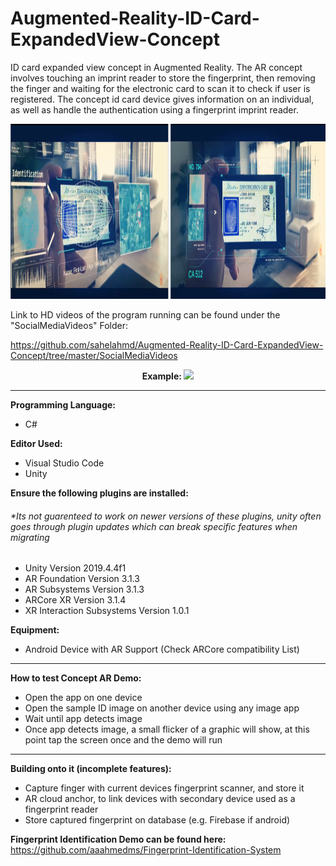 # Augmented-Reality-ID-Card-ExpandedView-Concept

ID card expanded view concept in Augmented Reality. The AR concept involves touching an imprint reader to store the fingerprint, then removing the finger and waiting for the electronic card to scan it to check if user is registered. The concept id card device gives information on an individual, as well as handle the authentication using a fingerprint imprint reader.

<img src="SocialMediaImages/imageEXP.png"  height="280" />

Link to HD videos of the program running can be found under the "SocialMediaVideos" Folder:

https://github.com/sahelahmd/Augmented-Reality-ID-Card-ExpandedView-Concept/tree/master/SocialMediaVideos

<p align="center">
<strong> Example: </strong>
<img src="https://github.com/sahelahmd/Augmented-Reality-ID-Card-ExpandedView-Concept/blob/master/SocialMediaImages/exampleV.gif" width=800>
</p>

<hr>

<strong> Programming Language:  </strong>
<ul>
 	<li> C# </li>
</ul>

<strong> Editor Used:  </strong>
<ul>
 	<li> Visual Studio Code </li>
 	<li> Unity </li>
</ul>


<strong>  Ensure the following plugins are installed:  </strong>
<h6>*Its not guarenteed to work on newer versions of these plugins, unity often goes through plugin updates which can break specific features when migrating </h3>
<ul>
  <li> Unity Version 2019.4.4f1 </li>
  <li> AR Foundation Version 3.1.3 </li>
  <li> AR Subsystems  Version 3.1.3 </li>
  <li> ARCore XR  Version 3.1.4 </li>
  <li> XR Interaction Subsystems Version 1.0.1  </li>
</ul>

<strong> Equipment: </strong>
<ul>
 	<li> Android Device with AR Support (Check ARCore compatibility List) </li>
</ul>

<hr>

<strong> How to test Concept AR Demo: </strong>
<ul>
 	<li> Open the app on one device </li>
 	<li> Open the sample ID image on another device using any image app </li>
 	<li> Wait until app detects image </li>
 	<li> Once app detects image, a small flicker of a graphic will show, at this point tap the screen once and the demo will run </li>
</ul>

<hr>

<strong> Building onto it (incomplete features): </strong>
<ul>
 <li> Capture finger with current devices fingerprint scanner, and store it </li>
 <li> AR cloud anchor, to link devices with secondary device used as a fingerprint reader </li>
 <li> Store captured fingerprint on database (e.g. Firebase if android) </li>
</ul>

<strong>Fingerprint Identification Demo can be found here:  </strong>
https://github.com/aaahmedms/Fingerprint-Identification-System
